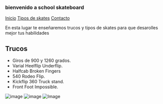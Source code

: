 ### bienvenido a school skateboard

[Inicio](index.md) [Tipos de skates](skates.md) [Contacto](contacto.md)

En esta lugar te enseñaremos trucos y tipos de skates para que desarolles mejor tus habilidades

## Trucos

- Giros de 900 y 1260 grados.
- Varial Heelflip Underflip.
- Halfcab Broken Fingers
- 540 Rodeo Flip.
- Kickflip 360 Truck stand.
- Front Foot Impossible.

![image](https://user-images.githubusercontent.com/99926808/157769415-d401475d-6360-44ea-9de7-755473498f7d.png) ![image](https://user-images.githubusercontent.com/99926808/157769511-0be0a5ee-b331-4b8f-910f-f8e634402101.png) ![Image](src)

